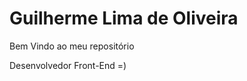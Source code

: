 <div class="desenvolvedor">
  <h1>Guilherme Lima de Oliveira</h1>
  <p>Bem Vindo ao meu repositório</p>
  <p>Desenvolvedor Front-End =)</P> 
</div>
   
  
<!---
guiolima1993/guiolima1993 is a ✨ special ✨ repository because its `README.md` (this file) appears on your GitHub profile.
You can click the Preview link to take a look at your changes.
--->
